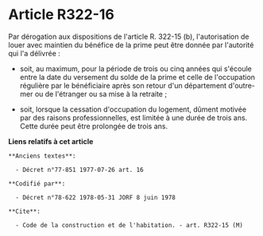 # Article R322-16

Par dérogation aux dispositions de l'article R. 322-15 (b), l'autorisation de louer avec maintien du bénéfice de la prime
peut être donnée par l'autorité qui l'a délivrée :

- soit, au maximum, pour la période de trois ou cinq années qui s'écoule entre la date du versement du solde de la prime et
celle de l'occupation régulière par le bénéficiaire après son retour d'un département d'outre-mer ou de l'étranger ou sa mise
à la retraite ;

- soit, lorsque la cessation d'occupation du logement, dûment motivée par des raisons professionnelles, est limitée à une
durée de trois ans. Cette durée peut être prolongée de trois ans.

**Liens relatifs à cet article**

	**Anciens textes**:

	  - Décret n°77-851 1977-07-26 art. 16

	**Codifié par**:

	  - Décret n°78-622 1978-05-31 JORF 8 juin 1978

	**Cite**:

	  - Code de la construction et de l'habitation. - art. R322-15 (M)
